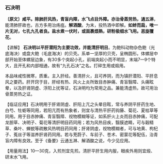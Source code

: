 ### 石决明

**〔原文〕咸平。除肺肝风热，青盲内障，水飞点目外障。亦治骨蒸劳热，通五淋**，能清肺肝故也，古方多用治疡疽。**解酒酸**。为末，投热酒中即解。**如蚌而扁，唯一片无对，七孔九孔者良。盐水煮一伏时，或面裹煨熟，研粉极细水飞用。恶旋覆花**。

【讲解】 **石决明以平肝潜阳为主要功效，并能清肝明目**。为鲍科动物杂色鲍（光底海决）或盘大鲍（毛底海决）的贝壳。系单一坚厚的贝壳，呈椭圆形。体螺层中部开始至体螺层边象，有30多个突起小孔，前端突起小而不明显，末端7—9个特大，且开孔和内部相通，故有“九孔石决”之名。打碎生用或煅用。

本品味咸性微寒，质重。主入肝经。善清肝火，且可养阴，而为镇肝潜阳、平肝息风之要药。肝开窍于目，肝经有热、风火上炎所致目赤肿痛、青盲翳障、头痛眩晕，以及肝肾阴虚、浮阳上扰等证，石决明均为常用之品。兼能清虚热，故可用治骨蒸劳热之证。

【临证应用】石决明用于肝肾阴虛、肝阳上亢之头晕目眩，常与养阴平肝药生地、白芍、牡蛎等同用，若阳亢而有热象者，则宜与清热平肝药钩藤、菊花、夏枯草等同用。用于目赤肿痛、青盲翳障、视物模糊等证，如系肝火上炎而目赤肿痛，可配龙胆草、决明子、菊花等清肝明目药同用；若为风热目疾，翳膜遮睛，可与穀精草、桑叶、蝉蜕等疏散风热明目药同用；肝肾阴虛，视物模糊者，可与地黄、枸杞子、菟丝子等滋养肝肾药同用。若与茺蔚子、车前子、苍术、密蒙花等配伍，治青盲内障有良效。至于《备要》云通五淋、解酒酸之说，今少见应用。

【用量用法】10—30克，入煎剂宜先煎。清肝平肝生用内服，眼疾外用则宜煅、研末水飞用。
